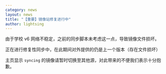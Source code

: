 ```yaml
---
category: news
layout: news
title: "【重要】镜像站修复进行中"
author: lightsing
---
```


由于学校 v6 网络不稳定，之前的同步脚本未考虑这一点，导致镜像文件损坏。

正在进行修复性同步中，在此期间对外提供的仍是上一个版本（存在文件损坏）

主页显示 `syncing` 的镜像请暂时切换至其他源，对此带来的不便我们表示十分抱歉。

